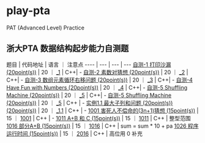 # play-pta
PAT (Advanced Level) Practice

## 浙大PTA 数据结构起步能力自测题

题目 | 代码地址 | 语言 ｜  注意点
---- | --- | --- | ---
[自测-1 打印沙漏 (20point(s))](https://pintia.cn/problem-sets/17/problems/260) | 20 ｜ [_1](https://github.com/pipo-chen/play-pat/tree/master/data-structure/data-structure) | C++| -
[自测-2 素数对猜想 (20point(s))](https://pintia.cn/problem-sets/17/problems/261) | 20 ｜ [_2](https://github.com/pipo-chen/play-pat/tree/master/data-structure/_2) | C++| -
[自测-3 数组元素循环右移问题 (20point(s))](https://pintia.cn/problem-sets/17/problems/262) | 20 ｜ [_3](https://github.com/pipo-chen/play-pat/tree/master/data-structure/_3) | C++| -
[自测-4 Have Fun with Numbers (20point(s))](https://pintia.cn/problem-sets/17/problems/263) | 20 ｜ [_4](https://github.com/pipo-chen/play-pat/tree/master/data-structure/_4) | C++| -
[自测-5 Shuffling Machine (20point(s))](https://pintia.cn/problem-sets/17/problems/264) | 20 ｜ [_5](https://github.com/pipo-chen/play-pat/tree/master/data-structure/_5) | C++| -
[自测-5 Shuffling Machine (20point(s))](https://pintia.cn/problem-sets/17/problems/264) | 20 ｜ [_5](https://github.com/pipo-chen/play-pat/tree/master/data-structure/_5) | C++ | -
[实例1.1 最大子列和问题 (20point(s)) (20point(s))](https://pintia.cn/problem-sets/434/problems/5404) | 20 ｜ [_1.1](https://github.com/pipo-chen/play-pat/tree/master/data-structure/1_1) | C++ | -
[1001 害死人不偿命的(3n+1)猜想 (15point(s))](https://pintia.cn/problem-sets/994805260223102976/problems/994805325918486528) | 15 ｜ [1001](https://github.com/pipo-chen/play-pat/tree/master/data-structure/1001) | C++ | -
[1011 A+B 和 C (15point(s))](https://pintia.cn/problem-sets/994805260223102976/problems/994805312417021952) | 15 ｜ [1011](https://github.com/pipo-chen/play-pat/tree/master/data-structure/1011) | C++ | 整型范围
[1016 部分A+B (15point(s))](https://pintia.cn/problem-sets/994805260223102976/problems/994805306310115328) | 15 ｜ [1016](https://github.com/pipo-chen/play-pat/tree/master/data-structure/1016) | C++ | sum = sum * 10 + pa
[1026 程序运行时间 (15point(s))](https://pintia.cn/problem-sets/994805260223102976/problems/994805295203598336) | 15 ｜ [2016](https://github.com/pipo-chen/play-pat/tree/master/data-structure/1026) | C++ | 高位用 0 补充